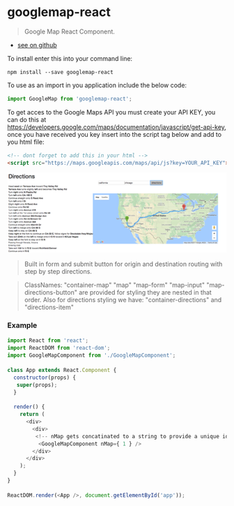 # googlemap-react

>  Google Map React Component.

- [see on github](https://github.com/Albosonic/googlemap-react)

To install enter this into your command line:
```shell
npm install --save googlemap-react
```
To use as an import in you application include the below code:
```javascript
import GoogleMap from 'googlemap-react';
```
To get acces to the Google Maps API you must create your API KEY, you can do this at https://developers.google.com/maps/documentation/javascript/get-api-key, once you have received you key insert into the script tag below and add to you html file:
```html
<!-- dont forget to add this in your html -->
<script src="https://maps.googleapis.com/maps/api/js?key=YOUR_API_KEY"></script>
```

![Alt text](/assets/npm-map-screen-shot.jpg?raw=true "Screen Shot") 

>Built in form and submit button for origin and destination routing with step by step directions.

>ClassNames: "container-map" "map" "map-form" "map-input" "map-directions-button"
are provided for styling they are nested in that order. Also for directions styling we have: "container-directions" and "directions-item" 

### Example
 ```js
 import React from 'react';
 import ReactDOM from 'react-dom';
 import GoogleMapComponent from './GoogleMapComponent';

 class App extends React.Component {
   constructor(props) {
    super(props); 
   }

   render() {
     return (
       <div>  
         <div>  
          <!-- nMap gets concatinated to a string to provide a unique id to the DOM every for every map instance -->
           <GoogleMapComponent nMap={ 1 } />        
         </div>
       </div>
     );
   }
 }

 ReactDOM.render(<App />, document.getElementById('app'));
```
